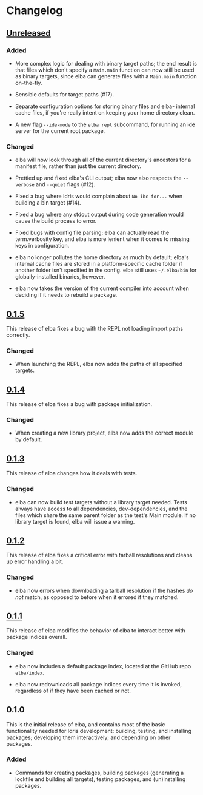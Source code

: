 # Changelog

## [Unreleased]

### Added

- More complex logic for dealing with binary target paths; the end
  result is that files which don't specify a `Main.main` function
  can now still be used as binary targets, since elba can generate
  files with a `Main.main` function on-the-fly.

- Sensible defaults for target paths (#17).

- Separate configuration options for storing binary files and elba-
  internal cache files, if you're really intent on keeping your
  home directory clean.

- A new flag `--ide-mode` to the `elba repl` subcommand, for
  running an ide server for the current root package.

### Changed

- elba will now look through all of the current directory's
  ancestors for a manifest file, rather than just the current
  directory.

- Prettied up and fixed elba's CLI output; elba now also respects
  the `--verbose` and `--quiet` flags (#12).

- Fixed a bug where Idris would complain about `No ibc for...`
  when building a bin target (#14).

- Fixed a bug where any stdout output during code generation
  would cause the build process to error.

- Fixed bugs with config file parsing; elba can actually read
  the term.verbosity key, and elba is more lenient when it
  comes to missing keys in configuration.

- elba no longer pollutes the home directory as much by default; 
  elba's internal cache files are stored in a platform-specific
  cache folder if another folder isn't specified in the config.
  elba still uses `~/.elba/bin` for globally-installed binaries,
  however.

- elba now takes the version of the current compiler into account
  when deciding if it needs to rebuild a package.

## [0.1.5]

This release of elba fixes a bug with the REPL not loading
import paths correctly.

### Changed

- When launching the REPL, elba now adds the paths of all
  specified targets.

## [0.1.4]

This release of elba fixes a bug with package initialization.

### Changed

- When creating a new library project, elba now adds the correct
  module by default.

## [0.1.3]

This release of elba changes how it deals with tests.

### Changed

- elba can now build test targets without a library target needed.
  Tests always have access to all dependencies, dev-dependencies,
  and the files which share the same parent folder as the test's
  Main module. If no library target is found, elba will issue a
  warning.

## [0.1.2]

This release of elba fixes a critical error with tarball resolutions
and cleans up error handling a bit.

### Changed

- elba now errors when downloading a tarball resolution if the hashes
  *do not* match, as opposed to before when it errored if they matched.

## [0.1.1]

This release of elba modifies the behavior of elba to interact better
with package indices overall.

### Changed

- elba now includes a default package index, located at the GitHub repo
  `elba/index`.

- elba now redownloads all package indices every time it is invoked,
  regardless of if they have been cached or not.

## 0.1.0

This is the initial release of elba, and contains most of the basic
functionality needed for Idris development: building, testing, and
installing packages; developing them interactively; and depending on
other packages.

### Added

- Commands for creating packages, building packages (generating a lockfile
  and building all targets), testing packages, and (un)installing packages.

[Unreleased]: https://github.com/elba/elba/compare/0.1.5...HEAD
[0.1.5]: https://github.com/elba/elba/compare/0.1.4...0.1.5
[0.1.4]: https://github.com/elba/elba/compare/0.1.3...0.1.4
[0.1.3]: https://github.com/elba/elba/compare/0.1.2...0.1.3
[0.1.2]: https://github.com/elba/elba/compare/0.1.1...0.1.2
[0.1.1]: https://github.com/elba/elba/compare/0.1.0...0.1.1